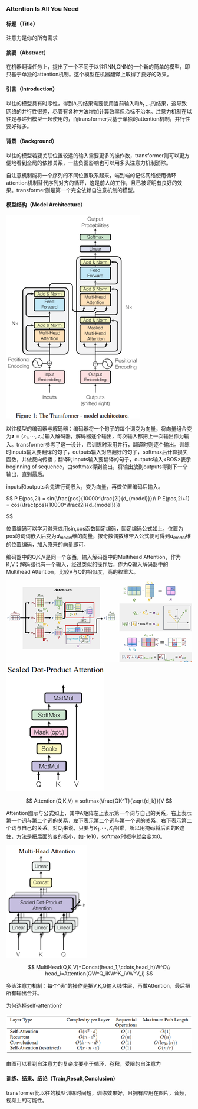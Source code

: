 ### Attention Is All You Need

#### 标题（Title）

注意力是你的所有需求

#### 摘要（Abstract）

在机器翻译任务上，提出了一个不同于以往RNN,CNN的一个新的简单的模型，即只基于单独的attention机制。这个模型在机器翻译上取得了良好的效果。

#### 引言（Introduction）

以往的模型具有时序性，得到$h_t$的结果需要使用当前输入和$h_{t-1}$的结果，这导致网络的并行性很差，尽管有各种方法增加计算效率但治标不治本。注意力机制在以往是与递归模型一起使用的，而transformer只基于单独的attention机制，并行性要好得多。

#### 背景（Background）

以往的模型若要关联位置较远的输入需要更多的操作数，transformer则可以更方便地看到全局的依赖关系，一些负面影响也可以用多头注意力机制消除。

自注意机制能将一个序列的不同位置联系起来，端到端的记忆网络使用循环attention机制替代序列对齐的循环，这是前人的工作，且已被证明有良好的效果。transformer则是第一个完全依赖自注意机制的模型。

#### 模型结构（Model Architecture）

<img src="./pictures/d55549a8-8e2d-4641-96d8-9eb0d12575a8.png" title="" alt="d55549a8-8e2d-4641-96d8-9eb0d12575a8" style="zoom:80%;">

以往模型的编码器与解码器：编码器将一个句子的每个词变为向量，将向量组合变为$\mathbf{z}=(z_1,\cdots,z_n)$输入解码器，解码器逐个输出，每次输入都把上一次输出作为输入。transformer参考了这一设计，它训练时采用并行，翻译时则逐个输出。训练时inputs输入要翻译的句子，outputs输入对应翻好的句子，softmax后计算损失函数，并做反向传播；翻译时inputs输入要翻译的句子，outputs输入\<BOS>表示beginning of sequence，由softmax得到输出，将输出放到outputs得到下一个输出，直到最后。

inputs和outputs会先进行词嵌入，变为向量，再做位置编码后输入。

$$
P E(pos,2i) = sin(\frac{pos}{10000^\frac{2i}{d_{model}}})\\
P E(pos,2i+1) = cos(\frac{pos}{10000^\frac{2i}{d_{model}}})

$$

位置编码可以学习得来或用sin,cos函数固定编码，固定编码公式如上，位置为pos的词词嵌入后变为$d_{model}$维的向量，按奇数偶数维带入公式便可得到$d_{model}$维的位置编码，加入原来的向量即可。

编码器中的Q,K,V是同一个东西，输入解码器中的Multihead Attention，作为K,V；解码器也有一个输入，经过类似的操作后，作为Q输入解码器中的Multihead Attention，比较V与Q的相似度，高的权重大。

<img src="./pictures/4d8f8267-8431-4e52-a96f-821ecc9b6724.png" title="" alt="4d8f8267-8431-4e52-a96f-821ecc9b6724" style="zoom:80%;">![60aeb3de-0de9-4f72-8f42-62cc14346221](./pictures/60aeb3de-0de9-4f72-8f42-62cc14346221.png)

$$
Attention(Q,K,V) = softmax(\frac{QK^T}{\sqrt{d_k}})V
$$

Attention图示与公式如上，其中A矩阵左上表示第一个词与自己的关系，右上表示第一个词与第二个词的关系，左下表示第二个词与第一个词的关系，右下表示第二个词与自己的关系。对$Q_t$来说，只要与$K_1,\cdots,K_t$相乘，所以用掩码将后面的K遮住，方法是把后面的变的极小，如-1e10，softmax时概率就会变为0。

<img src="./pictures/b817ad31-e180-4397-b398-1225a5442c47.png" title="" alt="b817ad31-e180-4397-b398-1225a5442c47" style="zoom:80%;">

$$
MultiHead(Q,K,V)=Concat(head_1,\cdots,head_h)W^O\\
head_i=Attention(QW^Q_iKW^K_iVW^V_i)
$$

多头注意力机制：每个“头”的操作是把V,K,Q输入线性层，再做Attention，最后把所有输出合并。

为何选择self-attention?

<img src="./pictures/172ba032-c198-40f7-a7d8-5b38de73bf00.png" title="" alt="172ba032-c198-40f7-a7d8-5b38de73bf00" style="zoom:80%;">

由图可以看到自注意力的复杂度要小于循环，卷积，受限的自注意力



#### 训练、结果、结论（Train,Result,Conclusion）

transformer比以往的模型训练时间短，训练效果好，且拥有应用在图片，音频，视频上的可能性。
